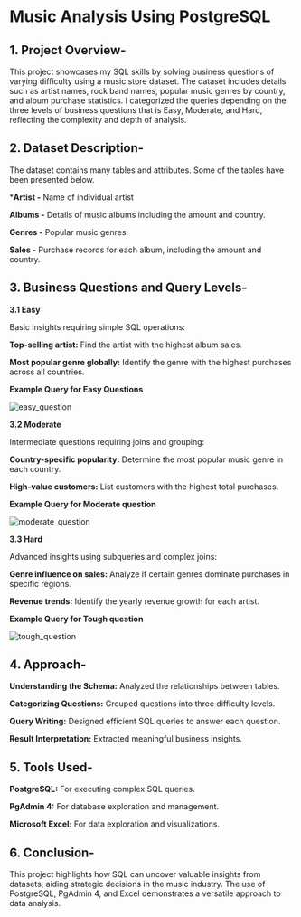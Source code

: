 # Music Analysis Using PostgreSQL

## 1. Project Overview-  

This project showcases my SQL skills by solving business questions of varying difficulty using a music store dataset. The dataset includes details such as artist names, rock band names, popular music genres by country, and album purchase statistics.
I categorized the queries depending on the three levels of business questions that is Easy, Moderate, and Hard, reflecting the complexity and depth of analysis.

## 2. Dataset Description-

The dataset contains many tables and attributes. Some of the tables have been presented below.

***Artist -**  Name of individual artist

**Albums -** Details of music albums including the amount and country.

**Genres -** Popular music genres.

**Sales -** Purchase records for each album, including the amount and country.

## 3. Business Questions and Query Levels-

**3.1 Easy**

Basic insights requiring simple SQL operations:

**Top-selling artist:** Find the artist with the highest album sales.

**Most popular genre globally:** Identify the genre with the highest purchases across all countries.

**Example Query for Easy Questions**

![easy_question](https://github.com/user-attachments/assets/424fade5-f5ad-40f5-bfea-f3593c862b00)



**3.2 Moderate**

Intermediate questions requiring joins and grouping:

**Country-specific popularity:** Determine the most popular music genre in each country.

**High-value customers:** List customers with the highest total purchases.

**Example Query for Moderate question**

![moderate_question](https://github.com/user-attachments/assets/4c7c4438-5c99-405a-b941-39d861a728e4)



**3.3 Hard**

Advanced insights using subqueries and complex joins:

**Genre influence on sales:** Analyze if certain genres dominate purchases in specific regions.

**Revenue trends:** Identify the yearly revenue growth for each artist.

**Example Query for Tough question**

![tough_question](https://github.com/user-attachments/assets/04cf6759-9d4b-4e65-a5a8-5737c518f19d)



## 4. Approach-

**Understanding the Schema:** Analyzed the relationships between tables.

**Categorizing Questions:** Grouped questions into three difficulty levels.

**Query Writing:** Designed efficient SQL queries to answer each question.

**Result Interpretation:** Extracted meaningful business insights.



## 5. Tools Used-

**PostgreSQL:** For executing complex SQL queries.

**PgAdmin 4:** For database exploration and management.

**Microsoft Excel:** For data exploration and visualizations.



## 6. Conclusion-

This project highlights how SQL can uncover valuable insights from datasets, aiding strategic decisions in the music industry. The use of PostgreSQL, PgAdmin 4, and Excel demonstrates a versatile approach to data analysis.




